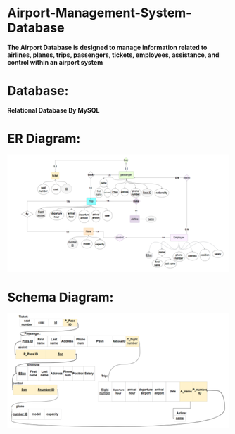 # Airport-Management-System-Database
**The Airport Database is designed to manage information related to airlines, planes, trips, passengers, tickets, employees, assistance, and control within an airport system**
# Database:
**Relational Database By MySQL**
# ER Diagram:
![ER Diagram](Diagrams/ER.PNG)
# Schema Diagram:
![Schema Diagram](Diagrams/Schema.PNG)
